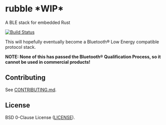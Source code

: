 # rubble \*WIP\*

A BLE stack for embedded Rust

[![Build Status](https://travis-ci.org/jonas-schievink/rubble.svg?branch=master)](https://travis-ci.org/jonas-schievink/rubble)

This will hopefully eventually become a Bluetooth® Low Energy compatible
protocol stack.

**NOTE: None of this has passed the Bluetooth® Qualification Process, so it cannot be used in commercial products!**

## Contributing

See [CONTRIBUTING.md](CONTRIBUTING.md).

## License

BSD 0-Clause License ([LICENSE](LICENSE)).
